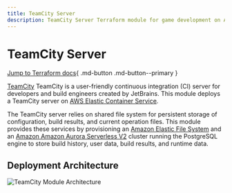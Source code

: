 ```yaml
---
title: TeamCity Server
description: TeamCity Server Terraform module for game development on AWS
---
```


# TeamCity Server

[Jump to Terraform docs](./terraform-docs.md){ .md-button .md-button--primary }

[TeamCity](https://www.jetbrains.com/teamcity/) TeamCity is a user-friendly continuous integration (CI) server for developers and build engineers created by JetBrains. This module deploys a TeamCity server on [AWS Elastic Container Service](https://aws.amazon.com/ecs/).

The TeamCity server relies on shared file system for persistent storage of configuration, build results, and current operation files. This module provides these services by provisioning an [Amazon Elastic File System](https://aws.amazon.com/efs/) and an [Amazon Amazon Aurora Serverless V2](https://aws.amazon.com/rds/aurora/serverless/) cluster running the PostgreSQL engine to store build history, user data, build results, and runtime data.

## Deployment Architecture
![TeamCity Module Architecture](../../../media/images/teamcity-server-architecture.png)
